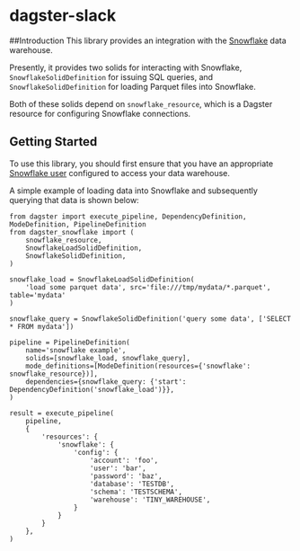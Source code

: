 # dagster-slack

##Introduction
This library provides an integration with the [Snowflake](https://www.snowflake.com/) data warehouse.

Presently, it provides two solids for interacting with Snowflake, `SnowflakeSolidDefinition` for issuing SQL queries, and `SnowflakeSolidDefinition` for loading Parquet files into Snowflake.

Both of these solids depend on `snowflake_resource`, which is a Dagster resource for configuring Snowflake connections.

## Getting Started
To use this library, you should first ensure that you have an appropriate [Snowflake user](https://docs.snowflake.net/manuals/user-guide/admin-user-management.html) configured to access your data warehouse.

A simple example of loading data into Snowflake and subsequently querying that data is shown below:

```
from dagster import execute_pipeline, DependencyDefinition, ModeDefinition, PipelineDefinition
from dagster_snowflake import (
    snowflake_resource,
    SnowflakeLoadSolidDefinition,
    SnowflakeSolidDefinition,
)

snowflake_load = SnowflakeLoadSolidDefinition(
    'load some parquet data', src='file:///tmp/mydata/*.parquet', table='mydata'
)

snowflake_query = SnowflakeSolidDefinition('query some data', ['SELECT * FROM mydata'])

pipeline = PipelineDefinition(
    name='snowflake example',
    solids=[snowflake_load, snowflake_query],
    mode_definitions=[ModeDefinition(resources={'snowflake': snowflake_resource})],
    dependencies={snowflake_query: {'start': DependencyDefinition('snowflake_load')}},
)

result = execute_pipeline(
    pipeline,
    {
        'resources': {
            'snowflake': {
                'config': {
                    'account': 'foo',
                    'user': 'bar',
                    'password': 'baz',
                    'database': 'TESTDB',
                    'schema': 'TESTSCHEMA',
                    'warehouse': 'TINY_WAREHOUSE',
                }
            }
        }
    },
)
```
